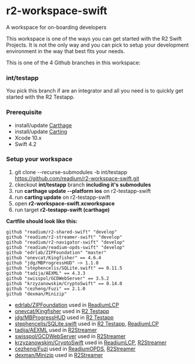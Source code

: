 # r2-workspace-swift
A workspace for on-boarding developers

This workspace is one of the ways you can get started with the R2 Swift Projects. It is not the only way and you can pick to setup your development environment in the way that best fits your needs.

This is one of the 4 Github branches in this workspace:

### int/testapp
You pick this branch if are an integrator and all you need is to quickly get started with the R2 Testapp. 

### Prerequisite
- install/update [Carthage](https://github.com/Carthage/Carthage)
- install/update [Carting](https://github.com/artemnovichkov/Carting) 
- Xcode 10.x
- Swift 4.2

### Setup your workspace

1. git clone --recurse-submodules -b int/testapp https://github.com/readium/r2-workspace-swift.git
2. ckeckout **int/testapp** branch **including it's submodules**
3. run **carthage update --platform ios** on r2-testapp-swift
8. run **carting update** on r2-testapp-swift
4. open **r2-workspace-swift.xcworkspace**
5. run target **r2-testapp-swift (carthage)**

**Cartfile should look like this:**

```
github "readium/r2-shared-swift" "develop"
github "readium/r2-streamer-swift" "develop"
github "readium/r2-navigator-swift" "develop"
github "readium/readium-opds-swift" "develop"
github "edrlab/ZIPFoundation" "master"
github "onevcat/Kingfisher" == 4.6.4
github "jdg/MBProgressHUD" ~> 1.1.0
github "stephencelis/SQLite.swift" == 0.11.5
github "tadija/AEXML" == 4.3.3
github "swisspol/GCDWebServer" == 3.5.2
github "krzyzanowskim/CryptoSwift" == 0.14.0
github "cezheng/Fuzi" == 2.1.0
github "dexman/Minizip"
```
- [edrlab/ZIPFoundation](edrlab/ZIPFoundation) used in [ReadiumLCP](readium/r2-lcp-swift)
- [onevcat/Kingfisher](onevcat/Kingfisher) used in [R2 Testapp](readium/r2-testapp-swift)
- [jdg/MBProgressHUD](jdg/MBProgressHUD) used in [R2 Testapp](readium/r2-testapp-swift)
- [stephencelis/SQLite.swift](stephencelis/SQLite.swift) used in [R2 Testapp](readium/r2-testapp-swift), [ReadiumLCP](readium/r2-lcp-swift)
- [tadija/AEXML](tadija/AEXML) used in [R2Streamer](readium/r2-streamer-swift)
- [swisspol/GCDWebServer](swisspol/GCDWebServer) used in [R2Streamer](readium/r2-streamer-swift)
- [krzyzanowskim/CryptoSwift](krzyzanowskim/CryptoSwift) used in [ReadiumLCP](readium/r2-lcp-swift), [R2Streamer](readium/r2-streamer-swift)
- [cezheng/Fuzi](cezheng/Fuzi) used in [ReadiumOPDS](readium/r2-opds-swift), [R2Streamer](readium/r2-streamer-swift)
- [dexman/Minizip](dexman/Minizip) used in [R2Streamer](readium/r2-streamer-swift)

